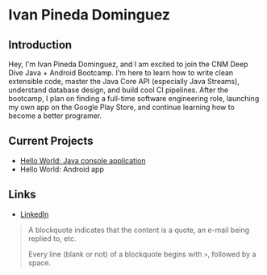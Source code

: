 # Ivan Pineda Dominguez

## Introduction

Hey, I'm Ivan Pineda Dominguez, and I am excited to join the CNM Deep Dive Java + Android Bootcamp. I'm here to learn how to write clean extensible code, master the Java Core API (especially Java Streams), understand database design, and build cool CI pipelines. After the bootcamp, I plan on finding a full-time software engineering role, launching my own app on the Google Play Store, and continue learning how to become a better programer.

## Current Projects

- [Hello World: Java console application](https://github.com/ddc-java-18/hello-world-ivan-pd)
- Hello World: Android app

## Links

- [LinkedIn](www.linkedin.com/in/ivanpinedadominguez)

> A blockquote indicates that the content is a quote, an e-mail being replied to, etc.
>
> Every line (blank or not) of a blockquote begins with `>`, followed by a space.
